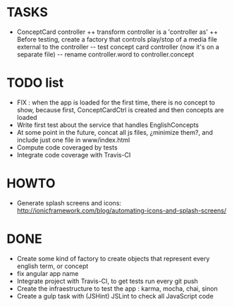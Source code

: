# TASKS
- ConceptCard controller
++ transform controller is a 'controller as'
++ Before testing, create a factory that controls play/stop of a media file external to the controller
-- test concept card controller (now it's on a separate file)
-- rename controller.word to controller.concept

# TODO list
- FIX : when the app is loaded for the first time, there is no concept to show, because first, ConceptCardCtrl is created and then concepts are loaded
- Write first test about the service that handles EnglishConcepts
- At some point in the future, concat all js files, ¿minimize them?, and include just one file in www/index.html
- Compute code coveraged by tests
- Integrate code coverage with Travis-CI

# HOWTO
- Generate splash screens and icons: http://ionicframework.com/blog/automating-icons-and-splash-screens/

# DONE
+ Create some kind of factory to create objects that represent every english term, or concept
+ fix angular app name
+ Integrate project with Travis-CI, to get tests run every git push
+ Create the infraestructure to test the app : karma, mocha, chai, sinon
+ Create a gulp task with (JSHint) JSLint to check all JavaScript code

